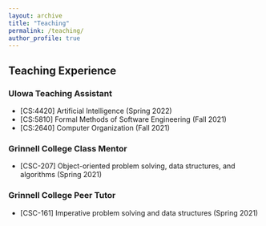 ```yaml
---
layout: archive
title: "Teaching"
permalink: /teaching/
author_profile: true
---
```


## Teaching Experience
### UIowa Teaching Assistant
  * [CS:4420] Artificial Intelligence (Spring 2022)
  * [CS:5810] Formal Methods of Software Engineering (Fall 2021)
  * [CS:2640] Computer Organization (Fall 2021)
### Grinnell College Class Mentor
  * [CSC-207] Object-oriented problem solving, data structures, and algorithms (Spring 2021)

### Grinnell College Peer Tutor
  * [CSC-161] Imperative problem solving and data structures (Spring 2021)



